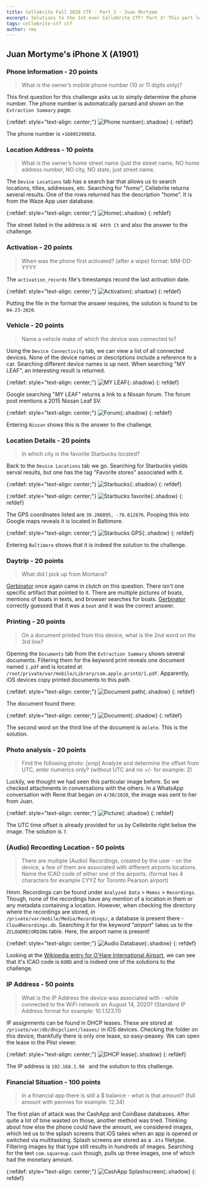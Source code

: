 ```yaml
---
title: Cellebrite Fall 2020 CTF - Part 2 - Juan Mortyme
excerpt: Solutions to the 1st ever Cellebrite CTF! Part 3! This part looks at the solutions to the questions associated with the image of Juan Mortyme's iPhone. 
tags: cellebrite-ctf ctf
author: rms
---
```


## Juan Mortyme's iPhone X (A1901)

### Phone Information - 20 points

> What is the owner’s mobile phone number (10 or 11 digits only)?

This first question for this challenge asks us to simply determine the phone number. The phone number is automatically parsed and shown on the `Extraction Summary` page.

{:refdef: style="text-align: center;"}
![Phone number](https://starwarsfan2099.github.io/public/2020-11-18/juan_1.JPG){:.shadow}
{: refdef}

The phone number is `+16095299858`.

### Location Address - 10 points

> What is the owner’s home street name (just the street name, NO home address number, NO city, NO state, just street name.

The `Device Locations` tab has a search bar that allows us to search locations, titles, addresses, etc. Searching for "*home*", Cellebrite returns several results. One of the rows returned has the description "home".  It is from the Waze App user database. 

{:refdef: style="text-align: center;"}
![Home](https://starwarsfan2099.github.io/public/2020-11-18/juan_2.JPG){:.shadow}
{: refdef}

The street listed in the address is `NE 44th Ct` and also the answer to the challenge.

### Activation - 20 points

> When was the phone first activated? (after a wipe) format: MM-DD-YYYY

The `activation_records` file's timestamps record the last activation date. 

{:refdef: style="text-align: center;"}
![Activation](https://starwarsfan2099.github.io/public/2020-11-18/juan_3.JPG){:.shadow}
{: refdef}

Putting the file in the format the answer requires, the solution is found to be `04-23-2020`. 

### Vehicle - 20 points

> Name a vehicle make of which the device was connected to?

Using the `Device Connectivity` tab, we can view a list of all connected devices. None of the device names or descriptions include a reference to a car. Searching different device names is up next. When searching "MY LEAF", an interesting result is returned. 

{:refdef: style="text-align: center;"}
![MY LEAF](https://starwarsfan2099.github.io/public/2020-11-18/juan_4.JPG){:.shadow}
{: refdef}

Google searching "MY LEAF" returns a link to a Nissan forum. The forum post mentions a 2015 Nissan Leaf SV. 

{:refdef: style="text-align: center;"}
![Forum](https://starwarsfan2099.github.io/public/2020-11-18/juan_5.JPG){:.shadow}
{: refdef}

Entering `Nissan` shows this is the answer to the challenge. 

### Location Details - 20 points

> In which city is the favorite Starbucks located?

Back to the `Device Locations` tab we go. Searching for Starbucks yields serval results, but one has the tag "Favorite stores" associated with it. 

{:refdef: style="text-align: center;"}
![Starbucks](https://starwarsfan2099.github.io/public/2020-11-18/juan_6.JPG){:.shadow}
{: refdef}

{:refdef: style="text-align: center;"}
![Starbucks favorite](https://starwarsfan2099.github.io/public/2020-11-18/juan_7.JPG){:.shadow}
{: refdef}

The GPS coordinates listed are `39.286895, -76.612876`. Pooping this into Google maps reveals it is located in Baltimore. 

{:refdef: style="text-align: center;"}
![Starbucks GPS](https://starwarsfan2099.github.io/public/2020-11-18/juan_8.JPG){:.shadow}
{: refdef}

Entering `Baltimore` shows that it is indeed the solution to the challenge. 

### Daytrip - 20 points

> What did I pick up from Montana?

[Gerbinator](https://github.com/Gerbinator) once again came in clutch on this question. There isn't one specific artifact that pointed to it. There are multiple pictures of boats, mentions of boats in texts, and browser searches for boats. [Gerbinator](https://github.com/Gerbinator) correctly guessed that it was a `boat` and it was the correct answer.

### Printing - 20 points

> On a document printed from this device, what is the 2nd word on the 3rd line?

Opening the `Documents` tab from the `Extraction Summary` shows several documents. Filtering them for the keyword print reveals one document named `1.pdf` and is located at `/root/private/var/mobile/Library/com.apple.printd/1.pdf`. Apparently, iOS devices copy printed documents to this path. 

{:refdef: style="text-align: center;"}
![Document path](https://starwarsfan2099.github.io/public/2020-11-18/juan_9.JPG){:.shadow}
{: refdef}

The document found there:

{:refdef: style="text-align: center;"}
![Document](https://starwarsfan2099.github.io/public/2020-11-18/juan_10.JPG){:.shadow}
{: refdef}

The second word on the third line of the document is `delete`. This is the solution. 

### Photo analysis - 20 points

> Find the following photo: [snip] Analyze and determine the offset from UTC, enter numerics only? (without UTC and no +/- for example: 2)

Luckily, we thought we had seen this particular image before. So we checked attachments in conversations with the others. In a WhatsApp conversation with Rene that began on `4/30/2020`, the image was sent to her from Juan.  

{:refdef: style="text-align: center;"}
![Picture](https://starwarsfan2099.github.io/public/2020-11-18/juan_11.JPG){:.shadow}
{: refdef}

The UTC time offset is already provided for us by Cellebrite right below the image. The solution is `7`. 

### (Audio) Recording Location - 50 points

> There are multiple (Audio) Recordings, created by the user - on the device, a few of them are associated with different airports locations. Name the ICAO code of either one of the airports. (format has 4 characters for example CYYZ for Toronto Pearson airport)

Hmm. Recordings can be found under `Analyzed Data` > `Memos` > `Recordings`. Though, none of the recordings have any mention of a location in them or any metadata containing a location. However, when checking the directory where the recordings are stored, in `/private/var/mobile/Media/Recordings/`, a database is present there - `CloudRecordings.db`. Searching it for the keyword "*airport*" takes us to the `ZCLOUDRECORDING` table. Here, the airport name is present!

{:refdef: style="text-align: center;"}
![Audio Database](https://starwarsfan2099.github.io/public/2020-11-18/juan_12.JPG){:.shadow}
{: refdef}

Looking at the [Wikipedia entry for O'Hare International Airport](https://www.wikiwand.com/en/O%27Hare_International_Airport), we can see that it's ICAO code is `KORD` and is indeed one of the solutions to the challenge. 

### IP Address - 50 points

> What is the IP Address the device was associated with - while connected to the WiFi network on August 14, 2020? (Standard IP Address format for example: 10.1.123.11)

IP assignments can be found in DHCP leases. These are stored at `/private/var/db/dhcpclient/leases/` in iOS devices. Checking the folder on this device, thankfully there is only one lease, so easy-peasey. We can open the lease in the Plist viewer. 

{:refdef: style="text-align: center;"}
![DHCP lease](https://starwarsfan2099.github.io/public/2020-11-18/juan_13.JPG){:.shadow}
{: refdef}

The IP address is `192.168.1.98 ` and the solution to this challenge. 

### Financial Situation - 100 points

> In a financial app there is still a $ balance - what is that amount? (full amount with pennies for example: 12.34)

The first plan of attack was the CashApp and CoinBase databases. After quite a lot of time wasted on those, another method was tried. Thinking about how else the phone could have the amount, we considered images, which led us to the splash screens that iOS takes when an app is opened or switched via multitasking. Splash screens are stored as a `.ktx` filetype. Filtering images by that type still results in hundreds of images. Searching for the text `com.squareup.cash` though, pulls up three images, one of which had the monetary amount.  

{:refdef: style="text-align: center;"}
![CashApp Splashscreen](https://starwarsfan2099.github.io/public/2020-11-18/juan_14.JPG){:.shadow}
{: refdef}

